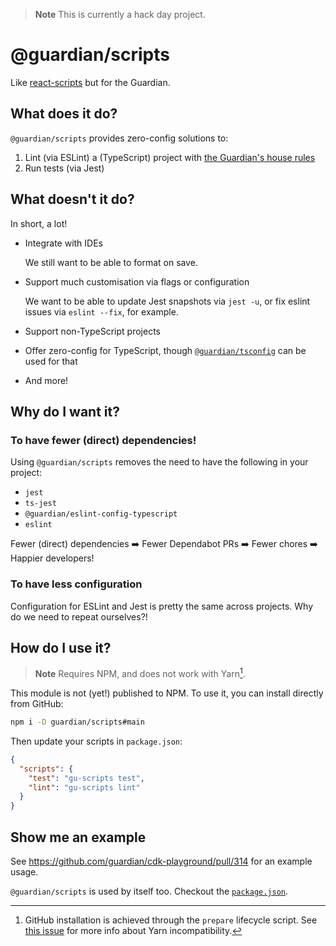 > **Note**
> This is currently a hack day project.

# @guardian/scripts
Like [react-scripts](https://www.npmjs.com/package/react-scripts) but for the Guardian.

## What does it do?
`@guardian/scripts` provides zero-config solutions to:
1. Lint (via ESLint) a (TypeScript) project with [the Guardian's house rules](https://github.com/guardian/csnx/blob/main/libs/%40guardian/eslint-config/index.js)
2. Run tests (via Jest)

## What doesn't it do?
In short, a lot!

- Integrate with IDEs

   We still want to be able to format on save.

- Support much customisation via flags or configuration
 
   We want to be able to update Jest snapshots via `jest -u`, or fix eslint issues via `eslint --fix`, for example.

- Support non-TypeScript projects
- Offer zero-config for TypeScript, though [`@guardian/tsconfig`](https://github.com/guardian/csnx/tree/main/libs/%40guardian/tsconfig) can be used for that
- And more!

## Why do I want it?
### To have fewer (direct) dependencies!
Using `@guardian/scripts` removes the need to have the following in your project:
- `jest`
- `ts-jest`
- `@guardian/eslint-config-typescript`
- `eslint`

Fewer (direct) dependencies :arrow_right: Fewer Dependabot PRs :arrow_right: Fewer chores :arrow_right: Happier developers!

### To have less configuration
Configuration for ESLint and Jest is pretty the same across projects. Why do we need to repeat ourselves?!

## How do I use it?
> **Note**
> Requires NPM, and does not work with Yarn[^1].

This module is not (yet!) published to NPM. To use it, you can install directly from GitHub:

```bash
npm i -D guardian/scripts#main
```

Then update your scripts in `package.json`:

```json
{
  "scripts": {
    "test": "gu-scripts test",
    "lint": "gu-scripts lint"
  }
}
```

## Show me an example
See https://github.com/guardian/cdk-playground/pull/314 for an example usage.

`@guardian/scripts` is used by itself too. Checkout the [`package.json`](package.json).

[^1]: GitHub installation is achieved through the `prepare` lifecycle script. See [this issue](https://github.com/yarnpkg/yarn/issues/5235) for more info about Yarn incompatibility.
